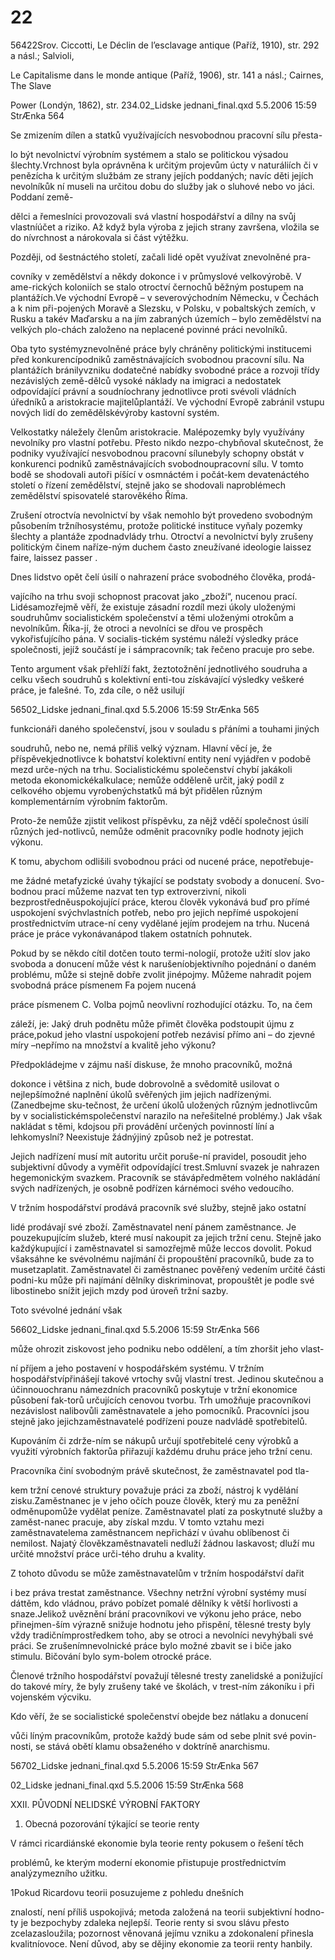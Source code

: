 # 22

56422Srov. Ciccotti, Le Déclin de l’esclavage antique (Paříž, 1910), str. 292 a násl.; Salvioli,

Le Capitalisme dans le monde antique (Paříž, 1906), str. 141 a násl.; Cairnes, The Slave

Power (Londýn, 1862), str. 234.02_Lidske jednani_final.qxd 5.5.2006 15:59 StrÆnka 564

Se zmizením dílen a statků využívajících nesvobodnou pracovní sílu přesta-

lo být nevolnictví výrobním systémem a stalo se politickou výsadou šlechty.Vrchnost byla oprávněna k určitým projevům úcty v naturáliích či v penězícha k určitým službám ze strany jejích poddaných; navíc děti jejích nevolníkůk ní museli na určitou dobu do služby jak o sluhové nebo vo jáci. Poddaní země-

dělci a řemeslníci provozovali svá vlastní hospodářství a dílny na svůj vlastníúčet a riziko. Až když byla výroba z jejich strany završena, vložila se do nívrchnost a nárokovala si část výtěžku.

Později, od šestnáctého století, začali lidé opět využívat znevolněné pra-

covníky v zemědělství a někdy dokonce i v průmyslové velkovýrobě. V ame-rických koloniích se stalo otroctví černochů běžným postupem na plantážích.Ve východní Evropě – v severovýchodním Německu, v Čechách a k nim při-pojených Moravě a Slezsku, v Polsku, v pobaltských zemích, v Rusku a takév Maďarsku a na jím zabraných územích – bylo zemědělství na velkých plo-chách založeno na neplacené povinné práci nevolníků.

Oba tyto systémyznevolněné práce byly chráněny politickými institucemi před konkurencípodniků zaměstnávajících svobodnou pracovní sílu. Na plantážích bránilyvzniku dodatečné nabídky svobodné práce a rozvoji třídy nezávislých země-dělců vysoké náklady na imigraci a nedostatek odpovídající právní a soudníochrany jednotlivce proti svévoli vládních úředníků a aristokracie majitelůplantáží. Ve východní Evropě zabránil vstupu nových lidí do zemědělskévýroby kastovní systém.

Velkostatky náležely členům aristokracie. Malépozemky byly využívány nevolníky pro vlastní potřebu. Přesto nikdo nezpo-chybňoval skutečnost, že podniky využívající nesvobodnou pracovní sílunebyly schopny obstát v konkurenci podniků zaměstnávajících svobodnoupracovní sílu. V tomto bodě se shodovali autoři píšící v osmnáctém i počát-kem devatenáctého století o řízení zemědělství, stejně jako se shodovali naproblémech zemědělství spisovatelé starověkého Říma.

Zrušení otroctvía nevolnictví by však nemohlo být provedeno svobodným působením tržníhosystému, protože politické instituce vyňaly pozemky šlechty a plantáže zpodnadvlády trhu. Otroctví a nevolnictví byly zrušeny politickým činem naříze-ným duchem často zneužívané ideologie laissez faire, laissez passer .

Dnes lidstvo opět čelí úsilí o nahrazení práce svobodného člověka, prodá-

vajícího na trhu svoji schopnost pracovat jako „zboží“, nucenou prací. Lidésamozřejmě věří, že existuje zásadní rozdíl mezi úkoly uloženými soudruhůmv socialistickém společenství a těmi uloženými otrokům a nevolníkům. Říka-jí, že otroci a nevolníci se dřou ve prospěch vykořisťujícího pána. V socialis-tickém systému náleží výsledky práce společnosti, jejíž součástí je i sámpracovník; tak řečeno pracuje pro sebe.

Tento argument však přehlíží fakt, žeztotožnění jednotlivého soudruha a celku všech soudruhů s kolektivní enti-tou získávající výsledky veškeré práce, je falešné. To, zda cíle, o něž usilují

56502_Lidske jednani_final.qxd 5.5.2006 15:59 StrÆnka 565

funkcionáři daného společenství, jsou v souladu s přáními a touhami jiných

soudruhů, nebo ne, nemá příliš velký význam. Hlavní věcí je, že příspěvekjednotlivce k bohatství kolektivní entity není vyjádřen v podobě mezd urče-ných na trhu. Socialistickému společenství chybí jakákoli metoda ekonomickékalkulace; nemůže odděleně určit, jaký podíl z celkového objemu vyrobenýchstatků má být přidělen různým komplementárním výrobním faktorům.

Proto-že nemůže zjistit velikost příspěvku, za nějž vděčí společnost úsilí různých jed-notlivců, nemůže odměnit pracovníky podle hodnoty jejich výkonu.

K tomu, abychom odlišili svobodnou práci od nucené práce, nepotřebuje-

me žádné metafyzické úvahy týkající se podstaty svobody a donucení. Svo-bodnou prací můžeme nazvat ten typ extroverzivní, nikoli bezprostředněuspokojující práce, kterou člověk vykonává buď pro přímé uspokojení svýchvlastních potřeb, nebo pro jejich nepřímé uspokojení prostřednictvím utrace-ní ceny vydělané jejím prodejem na trhu. Nucená práce je práce vykonávanápod tlakem ostatních pohnutek.

Pokud by se někdo cítil dotčen touto termi-nologií, protože užití slov jako svoboda a donucení může vést k narušeníobjektivního pojednání o daném problému, může si stejně dobře zvolit jinépojmy. Můžeme nahradit pojem svobodná práce písmenem Fa pojem nucená

práce písmenem C. Volba pojmů neovlivní rozhodující otázku. To, na čem

záleží, je: Jaký druh podnětu může přimět člověka podstoupit újmu z práce,pokud jeho vlastní uspokojení potřeb nezávisí přímo ani – do zjevné míry –nepřímo na množství a kvalitě jeho výkonu?

Předpokládejme v zájmu naší diskuse, že mnoho pracovníků, možná

dokonce i většina z nich, bude dobrovolně a svědomitě usilovat o nejlepšímožné naplnění úkolů svěřených jim jejich nadřízenými. (Zanedbejme sku-tečnost, že určení úkolů uložených různým jednotlivcům by v socialistickémspolečenství narazilo na neřešitelné problémy.) Jak však nakládat s těmi, kdojsou při provádění určených povinností líní a lehkomyslní? Neexistuje žádnýjiný způsob než je potrestat.

Jejich nadřízení musí mít autoritu určit poruše-ní pravidel, posoudit jeho subjektivní důvody a vyměřit odpovídající trest.Smluvní svazek je nahrazen hegemonickým svazkem. Pracovník se stávápředmětem volného nakládání svých nadřízených, je osobně podřízen kárnémoci svého vedoucího.

V tržním hospodářství prodává pracovník své služby, stejně jako ostatní

lidé prodávají své zboží. Zaměstnavatel není pánem zaměstnance. Je pouzekupujícím služeb, které musí nakoupit za jejich tržní cenu. Stejně jako každýkupující i zaměstnavatel si samozřejmě může leccos dovolit. Pokud všaksáhne ke svévolnému najímání či propouštění pracovníků, bude za to musetzaplatit. Zaměstnavatel či zaměstnanec pověřený vedením určité části podni-ku může při najímání dělníky diskriminovat, propouštět je podle své libostinebo snížit jejich mzdy pod úroveň tržní sazby.

Toto svévolné jednání však

56602_Lidske jednani_final.qxd 5.5.2006 15:59 StrÆnka 566

může ohrozit ziskovost jeho podniku nebo oddělení, a tím zhoršit jeho vlast-

ní příjem a jeho postavení v hospodářském systému. V tržním hospodářstvípřinášejí takové vrtochy svůj vlastní trest. Jedinou skutečnou a účinnouochranu námezdních pracovníků poskytuje v tržní ekonomice působení fak-torů určujících cenovou tvorbu. Trh umožňuje pracovníkovi nezávislost nalibovůli zaměstnavatele a jeho pomocníků. Pracovníci jsou stejně jako jejichzaměstnavatelé podřízeni pouze nadvládě spotřebitelů.

Kupováním či zdrže-ním se nákupů určují spotřebitelé ceny výrobků a využití výrobních faktorůa přiřazují každému druhu práce jeho tržní cenu.

Pracovníka činí svobodným právě skutečnost, že zaměstnavatel pod tla-

kem tržní cenové struktury považuje práci za zboží, nástroj k vydělání zisku.Zaměstnanec je v jeho očích pouze člověk, který mu za peněžní odměnupomůže vydělat peníze. Zaměstnavatel platí za poskytnuté služby a zaměst-nanec pracuje, aby získal mzdu. V tomto vztahu mezi zaměstnavatelema zaměstnancem nepřichází v úvahu oblíbenost či nemilost. Najatý člověkzaměstnavateli nedluží žádnou laskavost; dluží mu určité množství práce urči-tého druhu a kvality.

Z tohoto důvodu se může zaměstnavatelům v tržním hospodářství dařit

i bez práva trestat zaměstnance. Všechny netržní výrobní systémy musí dáttěm, kdo vládnou, právo pobízet pomalé dělníky k větší horlivosti a snaze.Jelikož uvěznění brání pracovníkovi ve výkonu jeho práce, nebo přinejmen-ším výrazně snižuje hodnotu jeho přispění, tělesné tresty byly vždy tradičnímprostředkem toho, aby se otroci a nevolníci nevyhýbali své práci. Se zrušenímnevolnické práce bylo možné zbavit se i biče jako stimulu. Bičování bylo sym-bolem otrocké práce.

Členové tržního hospodářství považují tělesné tresty zanelidské a ponižující do takové míry, že byly zrušeny také ve školách, v trest-ním zákoníku i při vojenském výcviku.

Kdo věří, že se socialistické společenství obejde bez nátlaku a donucení

vůči líným pracovníkům, protože každý bude sám od sebe plnit své povin-nosti, se stává obětí klamu obsaženého v doktríně anarchismu.

56702_Lidske jednani_final.qxd 5.5.2006 15:59 StrÆnka 567

02_Lidske jednani_final.qxd 5.5.2006 15:59 StrÆnka 568

XXII. PŮVODNÍ NELIDSKÉ VÝROBNÍ FAKTORY

1. Obecná pozorování týkající se teorie renty

V rámci ricardiánské ekonomie byla teorie renty pokusem o řešení těch

problémů, ke kterým moderní ekonomie přistupuje prostřednictvím analýzymezního užitku.

1Pokud Ricardovu teorii posuzujeme z pohledu dnešních

znalostí, není příliš uspokojivá; metoda založená na teorii subjektivní hodno-ty je bezpochyby zdaleka nejlepší. Teorie renty si svou slávu přesto zcelazasloužila; pozornost věnovaná jejímu vzniku a zdokonalení přinesla kvalitníovoce. Není důvod, aby se dějiny ekonomie za teorii renty hanbily.

